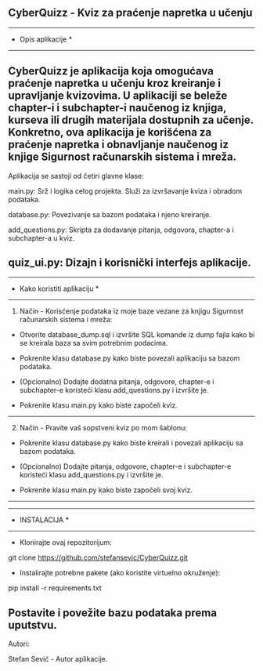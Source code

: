 CyberQuizz - Kviz za praćenje napretka u učenju
---------------------------------------------------------------------------------------------------------------------------------------------------------------------------------------------
*******************
* Opis aplikacije *
*******************

CyberQuizz je aplikacija koja omogućava praćenje napretka u učenju kroz kreiranje i upravljanje kvizovima. U aplikaciji se beleže chapter-i i subchapter-i naučenog iz knjiga, kurseva ili drugih materijala dostupnih za učenje. Konkretno, ova aplikacija je korišćena za praćenje napretka i obnavljanje naučenog iz knjige Sigurnost računarskih sistema i mreža.
---------------------------------------------------------------------------------------------------------------------------------------------------------------------------------------------

Aplikacija se sastoji od četiri glavne klase:

main.py: Srž i logika celog projekta. Služi za izvršavanje kviza i obradom podataka.

database.py: Povezivanje sa bazom podataka i njeno kreiranje.

add_questions.py: Skripta za dodavanje pitanja, odgovora, chapter-a i subchapter-a u kviz.

quiz_ui.py: Dizajn i korisnički interfejs aplikacije.
---------------------------------------------------------------------------------------------------------------------------------------------------------------------------------------------
*****************************
* Kako koristiti aplikaciju *
*****************************

1. Način - Korisćenje podataka iz moje baze vezane za knjigu Sigurnost računarskih sistema i mreža:
   
- Otvorite database_dump.sql i izvršite SQL komande iz dump fajla kako bi se kreirala baza sa svim potrebnim podacima.

- Pokrenite klasu database.py kako biste povezali aplikaciju sa bazom podataka.

- (Opcionalno) Dodajte dodatna pitanja, odgovore, chapter-e i subchapter-e koristeći klasu add_questions.py i izvršite je.

- Pokrenite klasu main.py kako biste započeli kviz.
---------------------------------------------------------------------------------------------------------------------------------------------------------------------------------------------

2. Način - Pravite vaš sopstveni kviz po mom šablonu:
   
- Pokrenite klasu database.py kako biste kreirali i povezali aplikaciju sa bazom podataka.

- (Opcionalno) Dodajte pitanja, odgovore, chapter-e i subchapter-e koristeći klasu add_questions.py i izvršite je.

- Pokrenite klasu main.py kako biste započeli svoj kviz.
---------------------------------------------------------------------------------------------------------------------------------------------------------------------------------------------

***************
* INSTALACIJA *
***************


- Klonirajte ovaj repozitorijum:

git clone https://github.com/stefansevic/CyberQuizz.git

- Instalirajte potrebne pakete (ako koristite virtuelno okruženje):

pip install -r requirements.txt

Postavite i povežite bazu podataka prema uputstvu.
---------------------------------------------------------------------------------------------------------------------------------------------------------------------------------------------

Autori:

Stefan Sević - Autor aplikacije.
